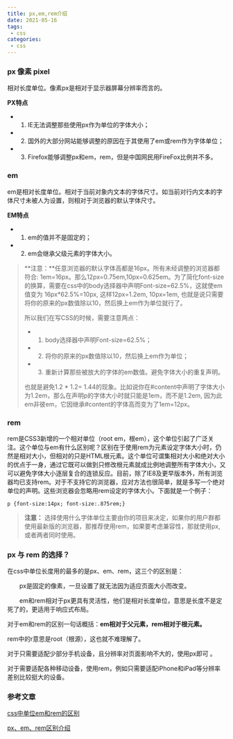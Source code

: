 ```yaml
---
title: px,em,rem介绍
date: 2021-05-16
tags:
 - css
categories: 
 - css
---
```


### px  像素  pixel

相对长度单位。像素px是相对于显示器屏幕分辨率而言的。

**PX特点**

- 1. IE无法调整那些使用px作为单位的字体大小；
- 2. 国外的大部分网站能够调整的原因在于其使用了em或rem作为字体单位；
- 3. Firefox能够调整px和em，rem，但是中国网民用FireFox比例并不多。

### em

em是相对长度单位。相对于当前对象内文本的字体尺寸。如当前对行内文本的字体尺寸未被人为设置，则相对于浏览器的默认字体尺寸。

**EM特点**

- 1. em的值并不是固定的；
- 2. em会继承父级元素的字体大小。

> **注意：**任意浏览器的默认字体高都是16px。所有未经调整的浏览器都符合: 1em=16px。那么12px=0.75em,10px=0.625em。为了简化font-size的换算，需要在css中的body选择器中声明Font-size=62.5%，这就使em值变为 16px*62.5%=10px, 这样12px=1.2em, 10px=1em, 也就是说只需要将你的原来的px数值除以10，然后换上em作为单位就行了。
>
> 所以我们在写CSS的时候，需要注意两点：
>
> - 1. body选择器中声明Font-size=62.5%；
> - 2. 将你的原来的px数值除以10，然后换上em作为单位；
> - 3. 重新计算那些被放大的字体的em数值。避免字体大小的重复声明。
>
> 也就是避免1.2 * 1.2= 1.44的现象。比如说你在#content中声明了字体大小为1.2em，那么在声明p的字体大小时就只能是1em，而不是1.2em, 因为此em非彼em，它因继承#content的字体高而变为了1em=12px。

### rem

rem是CSS3新增的一个相对单位（root em，根em），这个单位引起了广泛关注。这个单位与em有什么区别呢？区别在于使用rem为元素设定字体大小时，仍然是相对大小，但相对的只是HTML根元素。这个单位可谓集相对大小和绝对大小的优点于一身，通过它既可以做到只修改根元素就成比例地调整所有字体大小，又可以避免字体大小逐层复合的连锁反应。目前，除了IE8及更早版本外，所有浏览器均已支持rem。对于不支持它的浏览器，应对方法也很简单，就是多写一个绝对单位的声明。这些浏览器会忽略用rem设定的字体大小。下面就是一个例子：

```
p {font-size:14px; font-size:.875rem;}
```

> **注意：** 选择使用什么字体单位主要由你的项目来决定，如果你的用户群都使用最新版的浏览器，那推荐使用rem，如果要考虑兼容性，那就使用px,或者两者同时使用。

### px 与 rem 的选择？

在css中单位长度用的最多的是px、em、rem，这三个的区别是：

　　px是固定的像素，一旦设置了就无法因为适应页面大小而改变。

　　em和rem相对于px更具有灵活性，他们是相对长度单位，意思是长度不是定死了的，更适用于响应式布局。

对于em和rem的区别一句话概括：**em相对于父元素，rem相对于根元素。**

rem中的r意思是root（根源），这也就不难理解了。



对于只需要适配少部分手机设备，且分辨率对页面影响不大的，使用px即可 。

对于需要适配各种移动设备，使用rem，例如只需要适配iPhone和iPad等分辨率差别比较挺大的设备。

### 参考文章

[css中单位em和rem的区别](https://zhuanlan.zhihu.com/p/94369298)

[px、em、rem区别介绍](https://www.runoob.com/w3cnote/px-em-rem-different.html)

